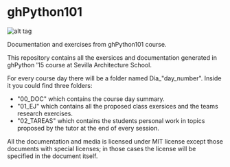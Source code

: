 # ghPython101

![alt tag](https://dl.dropboxusercontent.com/u/6459637/Blurrypaths/ghPython101/Cartel_blanco.jpg)

Documentation and exercises from ghPython101 course.

This repository contains all the exersices and documentation generated in ghPython '15 course at Sevilla Architecture School. 

For every course day there will be a folder named Día_"day_number". Inside it you could find three folders: 
* "00_DOC" which contains the course day summary. 
* "01_EJ" which contains all the proposed class exersices and the teams research exercises. 
* "02_TAREAS" which contains the students personal work in topics proposed by the tutor at the end of every session.

All the documentation and media is licensed under MIT license except those documents with special licenses; in those cases the license will be specified in the document itself.


